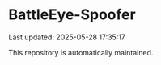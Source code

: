 # BattleEye-Spoofer

Last updated: 2025-05-28 17:35:17

This repository is automatically maintained.
